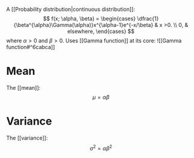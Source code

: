 A [[Probability distribution|continuous distribution]]:
$$
f(x; \alpha, \beta) = \begin{cases}
\dfrac{1}{\beta^{\alpha}\Gamma(\alpha)}x^{\alpha-1}e^{-x/\beta} & x >0. \\
0, & elsewhere,
\end{cases}
$$
where $\alpha>0$ and $\beta>0$.
Uses [[Gamma function]] at its core:
![[Gamma function#^6cabca]]
# Mean
The [[mean]]:
$$
\mu = \alpha\beta
$$
# Variance
The [[variance]]:
$$
\sigma^{2} = \alpha\beta^{2}
$$